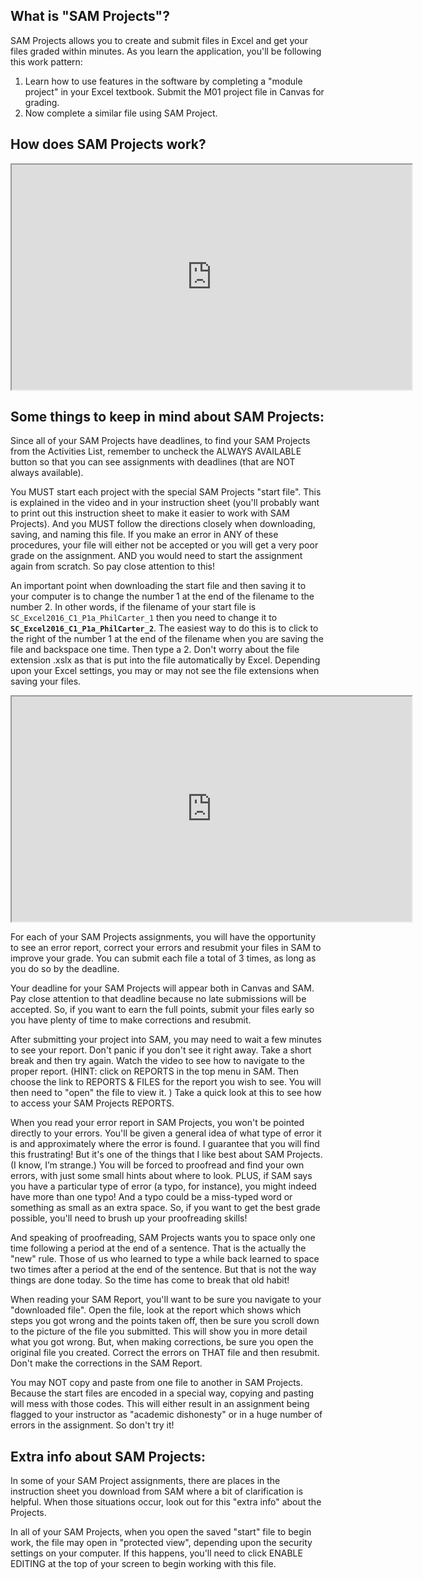 ## [](#what-is-)What is "SAM Projects"?

SAM Projects allows you to create and submit files in Excel and get your files graded within minutes. As you learn the application, you'll be following this work pattern:

1.  Learn how to use features in the software by completing a "module project" in your Excel textbook. Submit the M01 project file in Canvas for grading.
2.  Now complete a similar file using SAM Project.

## [](#how-does-sam-projects-work?)How does SAM Projects work?

<iframe src="https://play.vidyard.com/ibY8KC1VTgG35coVctAZtc" width="640" height="360" allowfullscreen="allowfullscreen" webkitallowfullscreen="webkitallowfullscreen" mozallowfullscreen="mozallowfullscreen"></iframe>

## [](#some-things-to-keep-in-mind-about-sam-projects:)Some things to keep in mind about SAM Projects:

Since all of your SAM Projects have deadlines, to find your SAM Projects from the Activities List, remember to uncheck the ALWAYS AVAILABLE button so that you can see assignments with deadlines (that are NOT always available).

You MUST start each project with the special SAM Projects "start file". This is explained in the video and in your instruction sheet (you'll probably want to print out this instruction sheet to make it easier to work with SAM Projects). And you MUST follow the directions closely when downloading, saving, and naming this file. If you make an error in ANY of these procedures, your file will either not be accepted or you will get a very poor grade on the assignment. AND you would need to start the assignment again from scratch. So pay close attention to this!

An important point when downloading the start file and then saving it to your computer is to change the number 1 at the end of the filename to the number 2\. In other words, if the filename of your start file is `SC_Excel2016_C1_P1a_PhilCarter_1` then you need to change it to **`SC_Excel2016_C1_P1a_PhilCarter_2`**. The easiest way to do this is to click to the right of the number 1 at the end of the filename when you are saving the file and backspace one time. Then type a 2\. Don't worry about the file extension .xslx as that is put into the file automatically by Excel. Depending upon your Excel settings, you may or may not see the file extensions when saving your files.

<iframe src="https://play.vidyard.com/PJvs3AEyQ7YjQNQMLXJyB7" width="640" height="360" allowfullscreen="allowfullscreen" webkitallowfullscreen="webkitallowfullscreen" mozallowfullscreen="mozallowfullscreen"></iframe>

For each of your SAM Projects assignments, you will have the opportunity to see an error report, correct your errors and resubmit your files in SAM to improve your grade. You can submit each file a total of 3 times, as long as you do so by the deadline.

Your deadline for your SAM Projects will appear both in Canvas and SAM. Pay close attention to that deadline because no late submissions will be accepted. So, if you want to earn the full points, submit your files early so you have plenty of time to make corrections and resubmit.

After submitting your project into SAM, you may need to wait a few minutes to see your report. Don't panic if you don't see it right away. Take a short break and then try again. Watch the video to see how to navigate to the proper report. (HINT: click on REPORTS in the top menu in SAM. Then choose the link to REPORTS & FILES for the report you wish to see. You will then need to "open" the file to view it. ) Take a quick look at this to see how to access your SAM Projects REPORTS.

When you read your error report in SAM Projects, you won't be pointed directly to your errors. You'll be given a general idea of what type of error it is and approximately where the error is found. I guarantee that you will find this frustrating! But it's one of the things that I like best about SAM Projects. (I know, I’m strange.) You will be forced to proofread and find your own errors, with just some small hints about where to look. PLUS, if SAM says you have a particular type of error (a typo, for instance), you might indeed have more than one typo! And a typo could be a miss-typed word or something as small as an extra space. So, if you want to get the best grade possible, you'll need to brush up your proofreading skills!

And speaking of proofreading, SAM Projects wants you to space only one time following a period at the end of a sentence. That is the actually the "new" rule. Those of us who learned to type a while back learned to space two times after a period at the end of the sentence. But that is not the way things are done today. So the time has come to break that old habit!

When reading your SAM Report, you'll want to be sure you navigate to your "downloaded file". Open the file, look at the report which shows which steps you got wrong and the points taken off, then be sure you scroll down to the picture of the file you submitted. This will show you in more detail what you got wrong. But, when making corrections, be sure you open the original file you created. Correct the errors on THAT file and then resubmit. Don't make the corrections in the SAM Report.

You may NOT copy and paste from one file to another in SAM Projects. Because the start files are encoded in a special way, copying and pasting will mess with those codes. This will either result in an assignment being flagged to your instructor as "academic dishonesty" or in a huge number of errors in the assignment. So don't try it!

## [](#extra-info-about-sam-mxx-projects:)Extra info about SAM Projects:

In some of your SAM Project assignments, there are places in the instruction sheet you download from SAM where a bit of clarification is helpful. When those situations occur, look out for this "extra info" about the Projects.

In all of your SAM Projects, when you open the saved "start" file to begin work, the file may open in "protected view", depending upon the security settings on your computer. If this happens, you'll need to click ENABLE EDITING at the top of your screen to begin working with this file.
